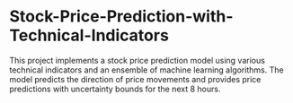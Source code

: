 # Stock-Price-Prediction-with-Technical-Indicators
This project implements a stock price prediction model using various technical indicators and an ensemble of machine learning algorithms. The model predicts the direction of price movements and provides price predictions with uncertainty bounds for the next 8 hours.
